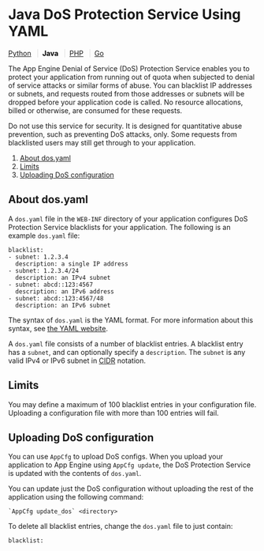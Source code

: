 # Java DoS Protection Service Using YAML

  

[Python](https://web.archive.org/web/20160424230922/https://cloud.google.com/appengine/docs/python/config/dos "View this page in the Python runtime") <span style="color: #ddd; padding: 0em .5em;">|</span><span style="color: black; font-weight:bold">Java</span> <span style="color: #ddd; padding: 0em .5em;">|</span>[PHP](https://web.archive.org/web/20160424230922/https://cloud.google.com/appengine/docs/php/config/dos "View this page in the PHP runtime") <span style="color: #ddd; padding: 0em .5em;">|</span>[Go](https://web.archive.org/web/20160424230922/https://cloud.google.com/appengine/docs/go/config/dos "View this page in the Go runtime")

The App Engine Denial of Service (DoS) Protection Service enables you to protect your application from running out of quota when subjected to denial of service attacks or similar forms of abuse. You can blacklist IP addresses or subnets, and requests routed from those addresses or subnets will be dropped before your application code is called. No resource allocations, billed or otherwise, are consumed for these requests.

Do not use this service for security. It is designed for quantitative abuse prevention, such as preventing DoS attacks, only. Some requests from blacklisted users may still get through to your application.

1.  [About dos.yaml](#Java_app_yaml_About_dos_yaml)
2.  [Limits](#Java_app_yaml_Limits)
3.  [Uploading DoS configuration](#Java_app_yaml_Uploading_DoS_configuration)

## About dos.yaml

A `dos.yaml` file in the `WEB-INF` directory of your application configures DoS Protection Service blacklists for your application. The following is an example `dos.yaml` file:

```
blacklist:
- subnet: 1.2.3.4
  description: a single IP address
- subnet: 1.2.3.4/24
  description: an IPv4 subnet
- subnet: abcd::123:4567
  description: an IPv6 address
- subnet: abcd::123:4567/48
  description: an IPv6 subnet
```

The syntax of `dos.yaml` is the YAML format. For more information about this syntax, see [the YAML website](https://web.archive.org/web/20160424230922/http://www.yaml.org/).

A `dos.yaml` file consists of a number of blacklist entries. A blacklist entry has a `subnet`, and can optionally specify a `description`. The `subnet` is any valid IPv4 or IPv6 subnet in [CIDR](https://web.archive.org/web/20160424230922/https://wikipedia.org/wiki/CIDR_notation) notation.

## Limits

You may define a maximum of 100 blacklist entries in your configuration file. Uploading a configuration file with more than 100 entries will fail.

## Uploading DoS configuration

You can use `AppCfg` to upload DoS configs. When you upload your application to App Engine using `AppCfg update`, the DoS Protection Service is updated with the contents of `dos.yaml`.

You can update just the DoS configuration without uploading the rest of the application using the following command:

```
`AppCfg update_dos` <directory>
```

To delete all blacklist entries, change the `dos.yaml` file to just contain:

```
blacklist:
```
